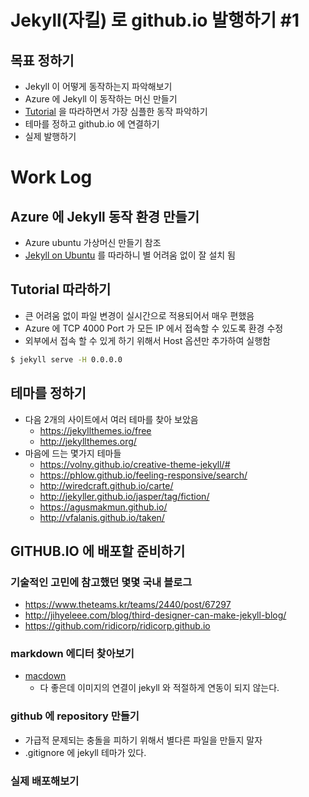 # Jekyll(자킬) 로 github.io 발행하기 #1

## 목표 정하기
- Jekyll 이 어떻게 동작하는지 파악해보기
- Azure 에 Jekyll 이 동작하는 머신 만들기
- [Tutorial](https://jekyllrb.com/docs/step-by-step/01-setup/) 을 따라하면서 가장 심플한 동작 파악하기
- 테마를 정하고 github.io 에 연결하기
- 실제 발행하기

# Work Log

## Azure 에 Jekyll 동작 환경 만들기
- Azure ubuntu 가상머신 만들기 참조
- [Jekyll on Ubuntu](https://jekyllrb.com/docs/installation/ubuntu/) 를 따라하니 별 어려움 없이 잘 설치 됨

## Tutorial 따라하기
- 큰 어려움 없이 파일 변경이 실시간으로 적용되어서 매우 편했음
- Azure 에 TCP 4000 Port 가 모든 IP 에서 접속할 수 있도록 환경 수정
- 외부에서 접속 할 수 있게 하기 위해서 Host 옵션만 추가하여 실행함

```bash
$ jekyll serve -H 0.0.0.0
```

## 테마를 정하기
- 다음 2개의 사이트에서 여러 테마를 찾아 보았음
  - https://jekyllthemes.io/free
  - http://jekyllthemes.org/
- 마음에 드는 몇가지 테마들
  - https://volny.github.io/creative-theme-jekyll/#
  - https://phlow.github.io/feeling-responsive/search/
  - http://wiredcraft.github.io/carte/
  - http://jekyller.github.io/jasper/tag/fiction/
  - https://agusmakmun.github.io/
  - http://vfalanis.github.io/taken/

## GITHUB.IO 에 배포할 준비하기
### 기술적인 고민에 참고했던 몇몇 국내 블로그
- https://www.theteams.kr/teams/2440/post/67297
- http://jihyeleee.com/blog/third-designer-can-make-jekyll-blog/
- https://github.com/ridicorp/ridicorp.github.io

### markdown 에디터 찾아보기
- [macdown](https://macdown.uranusjr.com/)
  - 다 좋은데 이미지의 연결이 jekyll 와 적절하게 연동이 되지 않는다.

### github 에 repository 만들기
- 가급적 문제되는 충돌을 피하기 위해서 별다른 파일을 만들지 말자
- .gitignore 에 jekyll 테마가 있다.

### 실제 배포해보기
